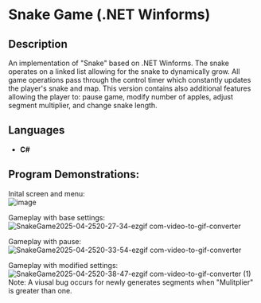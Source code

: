 <h1>Snake Game (.NET Winforms)</h1>

<h2>Description</h2>
An implementation of "Snake" based on .NET Winforms. The snake operates on a linked list allowing for the snake to dynamically grow. All game operations pass through the control timer which constantly updates the player's snake and map. This version contains also additional features allowing the player to: pause game, modify number of apples, adjust segment multiplier, and change snake length. 
<br/>

<h2>Languages</h2>

- <b>C#</b> 

<h2>Program Demonstrations:</h2>

Inital screen and menu:
<br />
![image](https://github.com/user-attachments/assets/b3e2cdf0-bf94-4761-bed2-33bd4a2a0969)
<br />

Gameplay with base settings:
<br />
![SnakeGame2025-04-2520-27-34-ezgif com-video-to-gif-converter](https://github.com/user-attachments/assets/4d490553-0ad8-414a-84e9-ff67033ee4ae)
<br />

Gameplay with pause:
<br />
![SnakeGame2025-04-2520-33-54-ezgif com-video-to-gif-converter](https://github.com/user-attachments/assets/1850bc83-1bea-4a0b-ab80-58c5c7e8ae1e)
<br />

Gameplay with modified settings:
<br />
![SnakeGame2025-04-2520-38-47-ezgif com-video-to-gif-converter (1)](https://github.com/user-attachments/assets/44f9a3d9-b450-491b-a69c-e6deaaef4516)
<br />
Note: A viusal bug occurs for newly generates segments when "Mulitplier" is greater than one.
